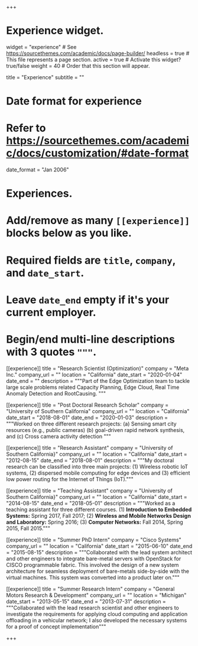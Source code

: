 +++
# Experience widget.
widget = "experience"  # See https://sourcethemes.com/academic/docs/page-builder/
headless = true  # This file represents a page section.
active = true  # Activate this widget? true/false
weight = 40  # Order that this section will appear.

title = "Experience"
subtitle = ""

# Date format for experience
#   Refer to https://sourcethemes.com/academic/docs/customization/#date-format
date_format = "Jan 2006"

# Experiences.
#   Add/remove as many `[[experience]]` blocks below as you like.
#   Required fields are `title`, `company`, and `date_start`.
#   Leave `date_end` empty if it's your current employer.
#   Begin/end multi-line descriptions with 3 quotes `"""`.
[[experience]]
  title = "Research Scientist (Optimization)"
  company = "Meta Inc."
  company_url = ""
  location = "California"
  date_start = "2020-01-04"
  date_end = ""
  description = """Part of the Edge Optimization team to tackle large scale problems related Capacity Planning, Edge Cloud, Real Time Anomaly Detection and RootCausing. 
  """

[[experience]]
  title = "Post Doctoral Research Scholar"
  company = "University of Southern California"
  company_url = ""
  location = "California"
  date_start = "2018-08-01"
  date_end = "2020-01-03"
  description = """Worked on three different research projects: (a) Sensing smart city resources (e.g., public cameras) (b) goal-driven rapid network synthesis, and  (c) Cross camera activity detection
  """

[[experience]]
  title = "Research Assistant"
  company = "University of Southern California}"
  company_url = ""
  location = "California"
  date_start = "2012-08-15"
  date_end = "2018-08-01"
  description = """My doctoral research can be classified into three main projects: (1) Wireless robotic IoT systems, (2) dispersed mobile computing for edge devices and (3) efficient low power routing for the Internet of Things (IoT)."""

[[experience]]
  title = "Teaching Assistant"
  company = "University of Southern California}"
  company_url = ""
  location = "California"
  date_start = "2014-08-15"
  date_end = "2018-05-01"
  description = """Worked as a teaching assistant for three different courses. (1) **Introduction to Embedded Systems:** Spring 2017, Fall 2017; (2) **Wireless and Mobile Networks Design and Laboratory:** Spring 2016; (3) **Computer Networks:** Fall 2014, Spring 2015, Fall 2015."""

[[experience]]
  title = "Summer PhD Intern"
  company = "Cisco Systems"
  company_url = ""
  location = "California"
  date_start = "2015-06-10"
  date_end = "2015-08-15"
  description = """Collaborated with the lead system architect and other engineers to integrate bare-metal servers with OpenStack for CISCO programmable fabric. This involved the design of a new system architecture for seamless deployment of bare-metals side-by-side with the virtual machines. This system was converted into a product later on."""

[[experience]]
  title = "Summer Research Intern"
  company = "General Motors Research & Development"
  company_url = ""
  location = "Michigan"
  date_start = "2013-05-15"
  date_end = "2013-07-31"
  description = """Collaborated with the lead research scientist and other engineers to investigate the requirements for applying cloud computing and application offloading in a vehicular network; I also developed the necessary systems for a proof of concept implementation"""

+++
